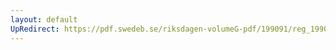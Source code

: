 ```yaml
---
layout: default
UpRedirect: https://pdf.swedeb.se/riksdagen-volumeG-pdf/199091/reg_199091/reg_199091_0445.pdf
---
```


